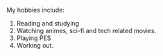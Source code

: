 My hobbies include:
1. Reading and studying
2. Watching animes, sci-fi and tech related 
   movies.
3. Playing PES
4. Working out.
